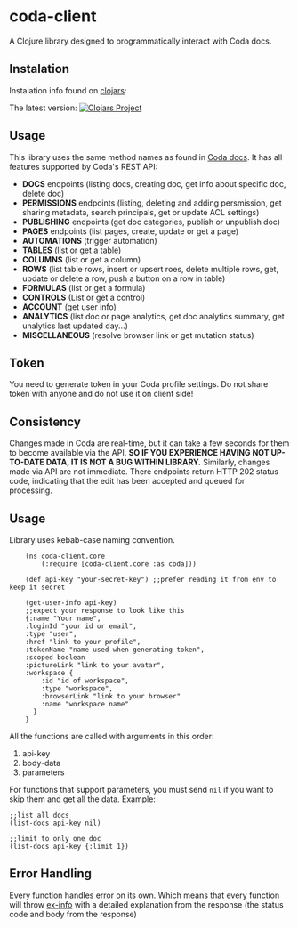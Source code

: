 # coda-client

A Clojure library designed to programmatically interact with Coda docs.

## Instalation
Instalation info found on [clojars](https://clojars.org/net.clojars.zenerzeppelin/coda-client/versions/0.1.0-SNAPSHOT):

The latest version:
[![Clojars Project](https://img.shields.io/clojars/v/net.clojars.zenerzeppelin/coda-client.svg)](https://clojars.org/net.clojars.zenerzeppelin/coda-client)
## Usage

This library uses the same method names as found in [Coda docs](https://coda.io/developers/apis/v1). It has all features supported by Coda's REST API:
* **DOCS** endpoints (listing docs, creating doc, get info about specific doc, delete doc)
* **PERMISSIONS** endpoints (listing, deleting and adding persmission, get sharing metadata, search principals, get or update ACL settings)
* **PUBLISHING** endpoints (get doc categories, publish or unpublish doc)
* **PAGES** endpoints (list pages, create, update or get a page)
* **AUTOMATIONS** (trigger automation)
* **TABLES** (list or get a table)
* **COLUMNS** (list or get a column)
* **ROWS** (list table rows, insert or upsert roes, delete multiple rows, get, update or delete a row, push a button on a row in table)
* **FORMULAS** (list or get a formula)
* **CONTROLS** (List or get a control)
* **ACCOUNT** (get user info)
* **ANALYTICS** (list doc or page analytics, get doc analytics summary, get unalytics last updated day...)
* **MISCELLANEOUS** (resolve browser link or get mutation status)

## Token

You need to generate token in your Coda profile settings. Do not share token with anyone and do not use it on client side!

## Consistency

Changes made in Coda are real-time, but it can take a few seconds for them to become available via the API. **SO IF YOU EXPERIENCE HAVING NOT UP-TO-DATE DATA, IT IS NOT A BUG WITHIN LIBRARY.** Similarly, changes made via API are not immediate. There endpoints return HTTP 202 status code, indicating that the edit has been accepted and queued for processing.

## Usage

Library uses kebab-case naming convention.
~~~
    (ns coda-client.core
        (:require [coda-client.core :as coda]))
        
    (def api-key "your-secret-key") ;;prefer reading it from env to keep it secret
    
    (get-user-info api-key)
    ;;expect your response to look like this
    {:name "Your name",
    :loginId "your id or email",
    :type "user",
    :href "link to your profile",
    :tokenName "name used when generating token",
    :scoped boolean
    :pictureLink "link to your avatar",
    :workspace {
        :id "id of workspace",
        :type "workspace",
        :browserLink "link to your browser"
        :name "workspace name"
      }
    }
~~~
All the functions are called with arguments in this order:
1. api-key
2. body-data
3. parameters

For functions that support parameters, you must send `nil` if you want to skip them and get all the data.
Example:
~~~
;;list all docs
(list-docs api-key nil)

;;limit to only one doc
(list-docs api-key {:limit 1})
~~~
 
 ## Error Handling
 
 Every function handles error on its own. Which means that every function will throw [ex-info](https://clojuredocs.org/clojure.core/ex-info) with a detailed explanation from the response (the status code and body from the response)

